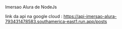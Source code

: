 Imersao Alura de NodeJs


link da api na google cloud : https://api-imersao-alura-793431478583.southamerica-east1.run.app/posts
